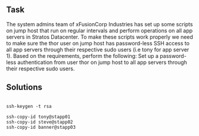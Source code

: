 ## Task


The system admins team of xFusionCorp Industries has set up some scripts on jump host that run on regular intervals 
and perform operations on all app servers in Stratos Datacenter. To make these scripts work properly we need to make 
sure the thor user on jump host has password-less SSH access to all app servers through their respective sudo users 
(i.e tony for app server 1). Based on the requirements, perform the following: 
Set up a password-less authentication from user thor on jump host to all app servers through their respective sudo users.

## Solutions

```

ssh-keygen -t rsa

ssh-copy-id tony@stapp01
ssh-copy-id steve@stapp02
ssh-copy-id banner@stapp03

